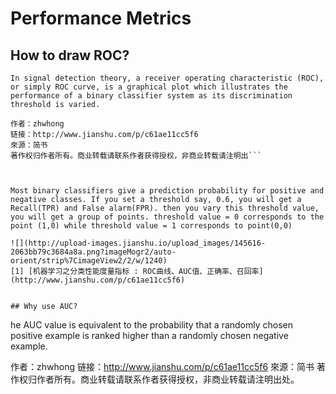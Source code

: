 # Performance Metrics

## How to draw ROC?

```
In signal detection theory, a receiver operating characteristic (ROC), or simply ROC curve, is a graphical plot which illustrates the performance of a binary classifier system as its discrimination threshold is varied.

作者：zhwhong
链接：http://www.jianshu.com/p/c61ae11cc5f6
來源：简书
著作权归作者所有。商业转载请联系作者获得授权，非商业转载请注明出```



Most binary classifiers give a prediction probability for positive and negative classes. If you set a threshold say, 0.6, you will get a Recall(TPR) and False alarm(FPR). then you vary this threshold value, you will get a group of points. threshold value = 0 corresponds to the point (1,0) while threshold value = 1 corresponds to point(0,0)

![](http://upload-images.jianshu.io/upload_images/145616-2063bb79c3684a8a.png?imageMogr2/auto-orient/strip%7CimageView2/2/w/1240)
[1] [机器学习之分类性能度量指标 : ROC曲线、AUC值、正确率、召回率](http://www.jianshu.com/p/c61ae11cc5f6)


## Why use AUC?
```
he AUC value is equivalent to the probability that a randomly chosen positive example is ranked higher than a randomly chosen negative example.

作者：zhwhong
链接：http://www.jianshu.com/p/c61ae11cc5f6
來源：简书
著作权归作者所有。商业转载请联系作者获得授权，非商业转载请注明出处。 
```
